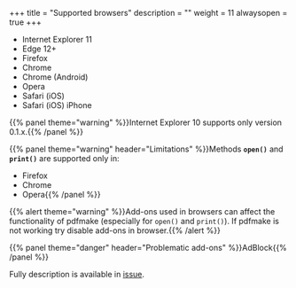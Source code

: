 +++
title = "Supported browsers"
description = ""
weight = 11
alwaysopen = true
+++

* Internet Explorer 11
* Edge 12+
* Firefox
* Chrome
* Chrome (Android)
* Opera
* Safari (iOS)
* Safari (iOS) iPhone

{{% panel theme="warning" %}}Internet Explorer 10 supports only version 0.1.x.{{% /panel %}}

{{% panel theme="warning" header="Limitations" %}}Methods **`open()`** and **`print()`** are supported only in:

* Firefox
* Chrome
* Opera{{% /panel %}}

{{% alert theme="warning" %}}Add-ons used in browsers can affect the functionality of pdfmake (especially for `open()` and `print()`). If pdfmake is not working try disable add-ons in browser.{{% /alert %}}

{{% panel theme="danger" header="Problematic add-ons" %}}AdBlock{{% /panel %}}

Fully description is available in [issue](https://github.com/bpampuch/pdfmake/issues/800).
